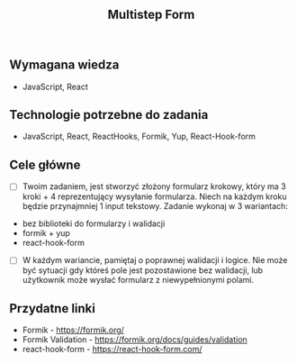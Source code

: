 <h2 align="center">Multistep Form</h2>

<br>

## Wymagana wiedza

- JavaScript, React

## Technologie potrzebne do zadania

- JavaScript, React, ReactHooks, Formik, Yup, React-Hook-form

## Cele główne

- [ ] Twoim zadaniem, jest stworzyć złożony formularz krokowy, który ma 3 kroki + 4 reprezentujący wysyłanie formularza. Niech na każdym kroku będzie przynajmniej 1 input tekstowy. Zadanie wykonaj w 3 wariantach:

* bez biblioteki do formularzy i walidacji
* formik + yup
* react-hook-form

- [ ] W każdym wariancie, pamiętaj o poprawnej walidacji i logice. Nie może być sytuacji gdy któreś pole jest pozostawione bez walidacji, lub użytkownik może wysłać formularz z niewypełnionymi polami.

## Przydatne linki

- Formik - https://formik.org/
- Formik Validation - https://formik.org/docs/guides/validation
- react-hook-form - https://react-hook-form.com/

